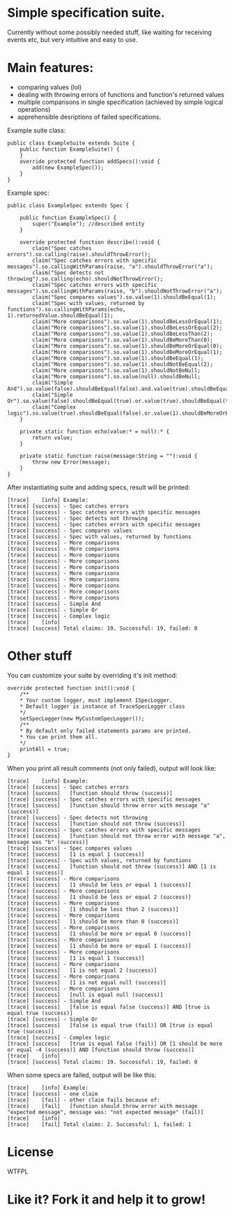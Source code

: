 # Simple specification suite. 
Currently without some possibly needed stuff, like waiting for receiving events etc, but very intuitive and easy to use.
# Main features:
- comparing values (lol)
- dealing with throwing errors of functions and function's returned values
- multiple comparisons in single specification (achieved by simple logical operations)
- apprehensible desriptions of failed specifications.

Example suite class:

    public class ExampleSuite extends Suite {
        public function ExampleSuite() {
        }
        override protected function addSpecs():void {
            add(new ExampleSpec());
        }
    }
    
Example spec:

    public class ExampleSpec extends Spec {
    
        public function ExampleSpec() {
            super("Example"); //described entity
        }

        override protected function describe():void {
            claim("Spec catches errors").so.calling(raise).shouldThrowError();
            claim("Spec catches errors with specific messages").so.callingWithParams(raise, "a").shouldThrowError("a");
            claim("Spec detects not throwing").so.calling(echo).shouldNotThrowError();
            claim("Spec catches errors with specific messages").so.callingWithParams(raise, "b").shouldNotThrowError("a");
            claim("Spec compares values").so.value(1).shouldBeEqual(1);
            claim("Spec with values, returned by functions").so.callingWithParams(echo, 1).returnedValue.shouldBeEqual(1);
            claim("More comparisons").so.value(1).shouldBeLessOrEqual(1);
            claim("More comparisons").so.value(1).shouldBeLessOrEqual(2);
            claim("More comparisons").so.value(1).shouldBeLessThan(2);
            claim("More comparisons").so.value(1).shouldBeMoreThan(0);
            claim("More comparisons").so.value(1).shouldBeMoreOrEqual(0);
            claim("More comparisons").so.value(1).shouldBeMoreOrEqual(1);
            claim("More comparisons").so.value(1).shouldBeEqual(1);
            claim("More comparisons").so.value(1).shouldNotBeEqual(2);
            claim("More comparisons").so.value(1).shouldNotBeNull;
            claim("More comparisons").so.value(null).shouldBeNull;
            claim("Simple And").so.value(false).shouldBeEqual(false).and.value(true).shouldBeEqual(true);
            claim("Simple Or").so.value(false).shouldBeEqual(true).or.value(true).shouldBeEqual(true);
            claim("Complex logic").so.value(true).shouldBeEqual(false).or.value(1).shouldBeMoreOrEqual(-4).and.calling(raise).shouldThrowError();
        }
    
        private static function echo(value:* = null):* {
            return value;
        }

        private static function raise(message:String = ""):void {
            throw new Error(message);
        }
    }
    
After instantiating suite and adding specs, result will be printed:

    [trace]    [info] Example:
    [trace] [success] - Spec catches errors
    [trace] [success] - Spec catches errors with specific messages
    [trace] [success] - Spec detects not throwing
    [trace] [success] - Spec catches errors with specific messages
    [trace] [success] - Spec compares values
    [trace] [success] - Spec with values, returned by functions
    [trace] [success] - More comparisons
    [trace] [success] - More comparisons
    [trace] [success] - More comparisons
    [trace] [success] - More comparisons
    [trace] [success] - More comparisons
    [trace] [success] - More comparisons
    [trace] [success] - More comparisons
    [trace] [success] - More comparisons
    [trace] [success] - More comparisons
    [trace] [success] - More comparisons
    [trace] [success] - Simple And
    [trace] [success] - Simple Or
    [trace] [success] - Complex logic
    [trace]    [info]
    [trace] [success] Total claims: 19. Successful: 19, failed: 0

# Other stuff

You can customize your suite by overriding it's init method:

    override protected function init():void {
        /**
        * Your custom logger, must implement ISpecLogger. 
        * Default logger is instance of TraceSpecLogger class
        */
        setSpecLogger(new MyCustomSpecLogger()); 
        /**
        * By default only failed statements params are printed.
        * You can print them all.
        */
        printAll = true;
    }
    
When you print all result comments (not only failed), output will look like:

    [trace]    [info] Example:
    [trace] [success] - Spec catches errors
    [trace] [success]   [function should throw (success)]
    [trace] [success] - Spec catches errors with specific messages
    [trace] [success]   [function should throw error with message "a" (success)]
    [trace] [success] - Spec detects not throwing
    [trace] [success]   [function should not throw (success)]
    [trace] [success] - Spec catches errors with specific messages
    [trace] [success]   [function should not throw error with message "a", message was "b" (success)]
    [trace] [success] - Spec compares values
    [trace] [success]   [1 is equal 1 (success)]
    [trace] [success] - Spec with values, returned by functions
    [trace] [success]   [function should not throw (success)] AND [1 is equal 1 (success)]
    [trace] [success] - More comparisons
    [trace] [success]   [1 should be less or equal 1 (success)]
    [trace] [success] - More comparisons
    [trace] [success]   [1 should be less or equal 2 (success)]
    [trace] [success] - More comparisons
    [trace] [success]   [1 should be less than 2 (success)]
    [trace] [success] - More comparisons
    [trace] [success]   [1 should be more than 0 (success)]
    [trace] [success] - More comparisons
    [trace] [success]   [1 should be more or equal 0 (success)]
    [trace] [success] - More comparisons
    [trace] [success]   [1 should be more or equal 1 (success)]
    [trace] [success] - More comparisons
    [trace] [success]   [1 is equal 1 (success)]
    [trace] [success] - More comparisons
    [trace] [success]   [1 is not equal 2 (success)]
    [trace] [success] - More comparisons
    [trace] [success]   [1 is not equal null (success)]
    [trace] [success] - More comparisons
    [trace] [success]   [null is equal null (success)]
    [trace] [success] - Simple And
    [trace] [success]   [false is equal false (success)] AND [true is equal true (success)]
    [trace] [success] - Simple Or
    [trace] [success]   [false is equal true (fail)] OR [true is equal true (success)]
    [trace] [success] - Complex logic
    [trace] [success]   [true is equal false (fail)] OR [1 should be more or equal -4 (success)] AND [function should throw (success)]
    [trace]    [info]
    [trace] [success] Total claims: 19. Successful: 19, failed: 0
    
When some specs are failed, output will be like this:

    [trace]    [info] Example:
    [trace] [success] - one claim
    [trace]    [fail] - other claim fails because of:
    [trace]    [fail]   [function should throw error with message "expected message", message was: "not expected message" (fail)]
    [trace]    [info]
    [trace]    [fail] Total claims: 2. Successful: 1, failed: 1

# License
WTFPL
# Like it? Fork it and help it to grow!